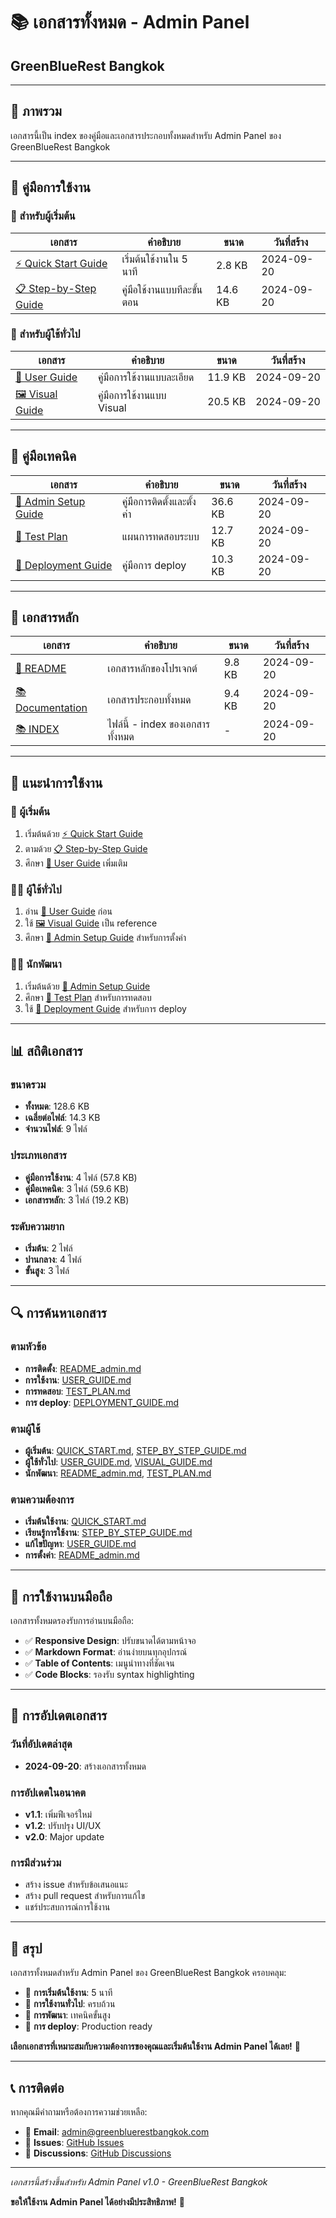 # 📚 เอกสารทั้งหมด - Admin Panel
## GreenBlueRest Bangkok

---

## 🎯 ภาพรวม

เอกสารนี้เป็น index ของคู่มือและเอกสารประกอบทั้งหมดสำหรับ Admin Panel ของ GreenBlueRest Bangkok

---

## 📖 คู่มือการใช้งาน

### 🚀 สำหรับผู้เริ่มต้น

| เอกสาร | คำอธิบาย | ขนาด | วันที่สร้าง |
|--------|----------|------|------------|
| [⚡ Quick Start Guide](QUICK_START.md) | เริ่มต้นใช้งานใน 5 นาที | 2.8 KB | 2024-09-20 |
| [📋 Step-by-Step Guide](STEP_BY_STEP_GUIDE.md) | คู่มือใช้งานแบบทีละขั้นตอน | 14.6 KB | 2024-09-20 |

### 📖 สำหรับผู้ใช้ทั่วไป

| เอกสาร | คำอธิบาย | ขนาด | วันที่สร้าง |
|--------|----------|------|------------|
| [📖 User Guide](USER_GUIDE.md) | คู่มือการใช้งานแบบละเอียด | 11.9 KB | 2024-09-20 |
| [🖼️ Visual Guide](VISUAL_GUIDE.md) | คู่มือการใช้งานแบบ Visual | 20.5 KB | 2024-09-20 |

---

## 🔧 คู่มือเทคนิค

| เอกสาร | คำอธิบาย | ขนาด | วันที่สร้าง |
|--------|----------|------|------------|
| [🔧 Admin Setup Guide](README_admin.md) | คู่มือการติดตั้งและตั้งค่า | 36.6 KB | 2024-09-20 |
| [🧪 Test Plan](TEST_PLAN.md) | แผนการทดสอบระบบ | 12.7 KB | 2024-09-20 |
| [🚀 Deployment Guide](DEPLOYMENT_GUIDE.md) | คู่มือการ deploy | 10.3 KB | 2024-09-20 |

---

## 📄 เอกสารหลัก

| เอกสาร | คำอธิบาย | ขนาด | วันที่สร้าง |
|--------|----------|------|------------|
| [📄 README](README.md) | เอกสารหลักของโปรเจกต์ | 9.8 KB | 2024-09-20 |
| [📚 Documentation](DOCUMENTATION.md) | เอกสารประกอบทั้งหมด | 9.4 KB | 2024-09-20 |
| [📚 INDEX](INDEX.md) | ไฟล์นี้ - index ของเอกสารทั้งหมด | - | 2024-09-20 |

---

## 🎯 แนะนำการใช้งาน

### 👶 ผู้เริ่มต้น
1. เริ่มต้นด้วย [⚡ Quick Start Guide](QUICK_START.md)
2. ตามด้วย [📋 Step-by-Step Guide](STEP_BY_STEP_GUIDE.md)
3. ศึกษา [📖 User Guide](USER_GUIDE.md) เพิ่มเติม

### 👨‍💼 ผู้ใช้ทั่วไป
1. อ่าน [📖 User Guide](USER_GUIDE.md) ก่อน
2. ใช้ [🖼️ Visual Guide](VISUAL_GUIDE.md) เป็น reference
3. ศึกษา [🔧 Admin Setup Guide](README_admin.md) สำหรับการตั้งค่า

### 👨‍💻 นักพัฒนา
1. เริ่มต้นด้วย [🔧 Admin Setup Guide](README_admin.md)
2. ศึกษา [🧪 Test Plan](TEST_PLAN.md) สำหรับการทดสอบ
3. ใช้ [🚀 Deployment Guide](DEPLOYMENT_GUIDE.md) สำหรับการ deploy

---

## 📊 สถิติเอกสาร

### ขนาดรวม
- **ทั้งหมด**: 128.6 KB
- **เฉลี่ยต่อไฟล์**: 14.3 KB
- **จำนวนไฟล์**: 9 ไฟล์

### ประเภทเอกสาร
- **คู่มือการใช้งาน**: 4 ไฟล์ (57.8 KB)
- **คู่มือเทคนิค**: 3 ไฟล์ (59.6 KB)
- **เอกสารหลัก**: 3 ไฟล์ (19.2 KB)

### ระดับความยาก
- **เริ่มต้น**: 2 ไฟล์
- **ปานกลาง**: 4 ไฟล์
- **ขั้นสูง**: 3 ไฟล์

---

## 🔍 การค้นหาเอกสาร

### ตามหัวข้อ
- **การติดตั้ง**: [README_admin.md](README_admin.md)
- **การใช้งาน**: [USER_GUIDE.md](USER_GUIDE.md)
- **การทดสอบ**: [TEST_PLAN.md](TEST_PLAN.md)
- **การ deploy**: [DEPLOYMENT_GUIDE.md](DEPLOYMENT_GUIDE.md)

### ตามผู้ใช้
- **ผู้เริ่มต้น**: [QUICK_START.md](QUICK_START.md), [STEP_BY_STEP_GUIDE.md](STEP_BY_STEP_GUIDE.md)
- **ผู้ใช้ทั่วไป**: [USER_GUIDE.md](USER_GUIDE.md), [VISUAL_GUIDE.md](VISUAL_GUIDE.md)
- **นักพัฒนา**: [README_admin.md](README_admin.md), [TEST_PLAN.md](TEST_PLAN.md)

### ตามความต้องการ
- **เริ่มต้นใช้งาน**: [QUICK_START.md](QUICK_START.md)
- **เรียนรู้การใช้งาน**: [STEP_BY_STEP_GUIDE.md](STEP_BY_STEP_GUIDE.md)
- **แก้ไขปัญหา**: [USER_GUIDE.md](USER_GUIDE.md)
- **การตั้งค่า**: [README_admin.md](README_admin.md)

---

## 📱 การใช้งานบนมือถือ

เอกสารทั้งหมดรองรับการอ่านบนมือถือ:

- ✅ **Responsive Design**: ปรับขนาดได้ตามหน้าจอ
- ✅ **Markdown Format**: อ่านง่ายบนทุกอุปกรณ์
- ✅ **Table of Contents**: เมนูนำทางที่ชัดเจน
- ✅ **Code Blocks**: รองรับ syntax highlighting

---

## 🔄 การอัปเดตเอกสาร

### วันที่อัปเดตล่าสุด
- **2024-09-20**: สร้างเอกสารทั้งหมด

### การอัปเดตในอนาคต
- **v1.1**: เพิ่มฟีเจอร์ใหม่
- **v1.2**: ปรับปรุง UI/UX
- **v2.0**: Major update

### การมีส่วนร่วม
- สร้าง issue สำหรับข้อเสนอแนะ
- สร้าง pull request สำหรับการแก้ไข
- แชร์ประสบการณ์การใช้งาน

---

## 🎯 สรุป

เอกสารทั้งหมดสำหรับ Admin Panel ของ GreenBlueRest Bangkok ครอบคลุม:

- 🚀 **การเริ่มต้นใช้งาน**: 5 นาที
- 📖 **การใช้งานทั่วไป**: ครบถ้วน
- 🔧 **การพัฒนา**: เทคนิคขั้นสูง
- 🚀 **การ deploy**: Production ready

**เลือกเอกสารที่เหมาะสมกับความต้องการของคุณและเริ่มต้นใช้งาน Admin Panel ได้เลย!** 🎉

---

## 📞 การติดต่อ

หากคุณมีคำถามหรือต้องการความช่วยเหลือ:

- 📧 **Email**: admin@greenbluerestbangkok.com
- 🐛 **Issues**: [GitHub Issues](https://github.com/nattagid/greenbluerestbangkok/issues)
- 💬 **Discussions**: [GitHub Discussions](https://github.com/nattagid/greenbluerestbangkok/discussions)

---

*เอกสารนี้สร้างขึ้นสำหรับ Admin Panel v1.0 - GreenBlueRest Bangkok*

**ขอให้ใช้งาน Admin Panel ได้อย่างมีประสิทธิภาพ!** 🚀
